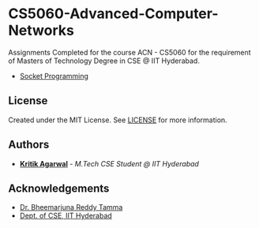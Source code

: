 # CS5060-Advanced-Computer-Networks
Assignments Completed for the course ACN - CS5060 for the requirement of Masters of Technology Degree in CSE @ IIT Hyderabad.

* [Socket Programming](https://github.com/Kritik007//CS5060-Advanced-Computer-Networks/tree/main/Socket%20Programming)

## License

Created under the MIT License. See [LICENSE](https://github.com/Kritik007//CS5060-Advanced-Computer-Networks/blob/main/LICENSE) for more information.

## Authors

* **[Kritik Agarwal](https://github.com/Kritik007/)** - *M.Tech CSE Student @ IIT Hyderabad*

## Acknowledgements

* [Dr. Bheemarjuna Reddy Tamma](https://people.iith.ac.in/tbr/)
* [Dept. of CSE, IIT Hyderabad](https://cse.iith.ac.in)
